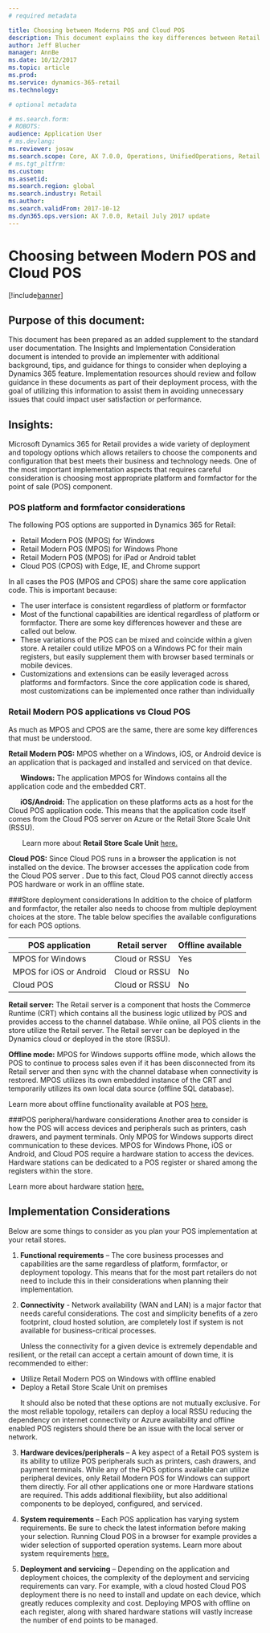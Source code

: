 ```yaml
---
# required metadata

title: Choosing between Moderns POS and Cloud POS
description: This document explains the key differences between Retail Modern POS and Cloud POS and provides considerations to help retailers implementing Dynamics 365 for Retail to make the best choice for their needs.
author: Jeff Blucher 
manager: AnnBe
ms.date: 10/12/2017
ms.topic: article
ms.prod: 
ms.service: dynamics-365-retail
ms.technology: 

# optional metadata

# ms.search.form: 
# ROBOTS: 
audience: Application User
# ms.devlang: 
ms.reviewer: josaw
ms.search.scope: Core, AX 7.0.0, Operations, UnifiedOperations, Retail
# ms.tgt_pltfrm: 
ms.custom: 
ms.assetid: 
ms.search.region: global
ms.search.industry: Retail
ms.author: 
ms.search.validFrom: 2017-10-12
ms.dyn365.ops.version: AX 7.0.0, Retail July 2017 update
---
```


# Choosing between Modern POS and Cloud POS

[!include[banner](includes/banner.md)]

## Purpose of this document:
This document has been prepared as an added supplement to the standard user documentation.  The Insights and Implementation Consideration document is intended to provide an implementer with additional background, tips, and guidance for things to consider when deploying a Dynamics 365 feature.   Implementation resources should review and follow guidance in these documents as part of their deployment process, with the goal of utilizing this information to assist them in avoiding unnecessary issues that could impact user satisfaction or performance.

## Insights:
Microsoft Dynamics 365 for Retail provides a wide variety of deployment and topology options which allows retailers to choose the components and configuration that best meets their business and technology needs.  One of the most important implementation aspects that requires careful consideration is choosing most appropriate platform and formfactor for the point of sale (POS) component.

### POS platform and formfactor considerations
The following POS options are supported in Dynamics 365 for Retail:
* Retail Modern POS (MPOS) for Windows
* Retail Modern POS (MPOS) for Windows Phone
* Retail Modern POS (MPOS) for iPad or Android tablet
* Cloud POS (CPOS) with Edge, IE, and Chrome support

In all cases the POS (MPOS and CPOS) share the same core application code.  This is important because:
*	The user interface is consistent regardless of platform or formfactor
*	Most of the functional capabilities are identical regardless of platform or formfactor. There are some key differences however and these are called out below.
*	These variations of the POS can be mixed and coincide within a given store.  A retailer could utilize MPOS on a Windows PC for their main registers, but easily supplement them with browser based terminals or mobile devices.
*	Customizations and extensions can be easily leveraged across platforms and formfactors.  Since the core application code is shared, most customizations can be implemented once rather than individually

### Retail Modern POS applications vs Cloud POS
As much as MPOS and CPOS are the same, there are some key differences that must be understood.

**Retail Modern POS:**  MPOS whether on a Windows, iOS, or Android device is an application that is packaged and installed and serviced on that device.  

&nbsp;&nbsp;&nbsp;&nbsp;&nbsp;&nbsp;**Windows:** The application MPOS for Windows contains all the application code and the embedded CRT.  

&nbsp;&nbsp;&nbsp;&nbsp;&nbsp;&nbsp;**iOS/Android:**  The application on these platforms acts as a host for the Cloud POS application code.  This means that the application code itself comes from the Cloud POS server on Azure or the Retail Store Scale Unit (RSSU). 

&nbsp;&nbsp;&nbsp;&nbsp;&nbsp;&nbsp; Learn more about **Retail Store Scale Unit** [here.](https://docs.microsoft.com/en-us/dynamics365/unified-operations/retail/dev-itpro/retail-store-system-begin)

**Cloud POS:** Since Cloud POS runs in a browser the application is not installed on the device.  The browser accesses the application code from the Cloud POS server .  Due to this fact, Cloud POS cannot directly access POS hardware or work in an offline state.

###Store deployment considerations
In addition to the choice of platform and formfactor, the retailer also needs to choose from multiple deployment choices at the store.  The table below specifies the available configurations for each POS options.

|POS application         |Retail server        |Offline available|
|------------------------|---------------------|-----------------|
|MPOS for Windows        |Cloud or RSSU        |Yes              |
|MPOS for iOS or Android |Cloud or RSSU        |No               |
|Cloud POS               |Cloud or RSSU        |No               |

**Retail server:** The Retail server is a component that hosts the Commerce Runtime (CRT) which contains all the business logic utilized by POS and provides access to the channel database.  While online, all POS clients in the store utilize the Retail server.  The Retail server can be deployed in the Dynamics cloud or deployed in the store (RSSU).  

**Offline mode:**  MPOS for Windows supports offline mode, which allows the POS to continue to process sales even if it has been disconnected from its Retail server and then sync with the channel database when connectivity is restored.  MPOS utilizes its own embedded instance of the CRT and temporarily utilizes its own local data source (offline SQL database). 

Learn more about offline functionality available at POS [here.](https://docs.microsoft.com/en-us/dynamics365/unified-operations/retail/pos-offline-functionality)

###POS peripheral/hardware considerations
Another area to consider is how the POS will access devices and peripherals such as printers, cash drawers, and payment terminals.  Only MPOS for Windows supports direct communication to these devices.  MPOS for Windows Phone, iOS or Android, and Cloud POS require a hardware station to access the devices.  Hardware stations can be dedicated to a POS register or shared among the registers within the store.

Learn more about hardware station [here.](https://docs.microsoft.com/en-us/dynamics365/unified-operations/retail/retail-hardware-station-configuration-installation)

## Implementation Considerations
Below are some things to consider as you plan your POS implementation at your retail stores.

1. **Functional requirements** – The core business processes and capabilities are the same regardless of platform, formfactor, or deployment topology.  This means that for the most part retailers do not need to include this in their considerations when planning their implementation.  

2.	**Connectivity** - Network availability (WAN and LAN) is a major factor that needs careful considerations.  The cost and simplicity benefits of a zero footprint, cloud hosted solution, are completely lost if system is not available for business-critical processes. 

&nbsp;&nbsp;&nbsp;&nbsp;&nbsp;&nbsp;Unless the connectivity for a given device is extremely dependable and resilient, or the retail can accept a certain amount of down time, it is recommended to either:

* Utilize Retail Modern POS on Windows with offline enabled
* Deploy a Retail Store Scale Unit on premises 

&nbsp;&nbsp;&nbsp;&nbsp;&nbsp;&nbsp;It should also be noted that these options are not mutually exclusive.  For the most reliable topology, retailers can deploy a local RSSU reducing the dependency on internet connectivity or Azure availability and offline enabled POS registers should there be an issue with the local server or network.

3.	**Hardware devices/peripherals** – A key aspect of a Retail POS system is its ability to utilize POS peripherals such as printers, cash drawers, and payment terminals.  While any of the POS options available can utilize peripheral devices, only Retail Modern POS for Windows can support them directly.  For all other applications one or more Hardware stations are required.  This adds additional flexibility, but also additional components to be deployed, configured, and serviced.

4.	**System requirements** – Each POS application has varying system requirements.  Be sure to check the latest information before making your selection.  Running Cloud POS in a browser for example provides a wider selection of supported operation systems. Learn more about system requirements [here.](https://docs.microsoft.com/en-us/dynamics365/unified-operations/fin-and-ops/get-started/system-requirements)
 
5.	**Deployment and servicing** – Depending on the application and deployment choices, the complexity of the deployment and servicing requirements can vary.  For example, with a cloud hosted Cloud POS deployment there is no need to install and update on each device, which greatly reduces complexity and cost.  Deploying MPOS with offline on each register, along with shared hardware stations will vastly increase the number of end points to be managed.







